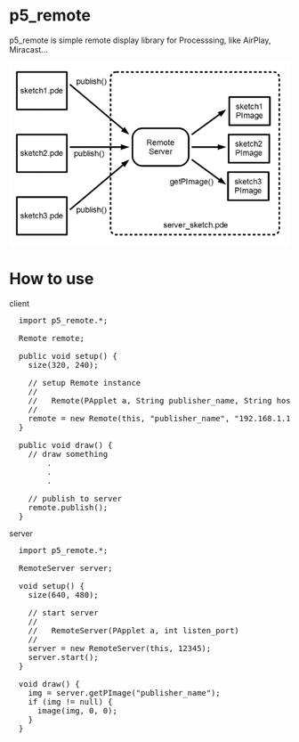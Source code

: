 p5_remote
=========

p5_remote is simple remote display library for Processsing, like AirPlay, Miracast... 

![system abstract](fig01.png)

How to use
=========

client

<pre>
  import p5_remote.*;
  
  Remote remote;
  
  public void setup() {
    size(320, 240);
    
    // setup Remote instance
    //
    //   Remote(PApplet a, String publisher_name, String host, int port)
    //
    remote = new Remote(this, "publisher_name", "192.168.1.123", 12345);
  }
  
  public void draw() {
    // draw something
        .
        .
        .
  
    // publish to server
    remote.publish();
  }
</pre>

server
<pre>
  import p5_remote.*;
  
  RemoteServer server;
  
  void setup() {
    size(640, 480);
    
    // start server
    // 
    //   RemoteServer(PApplet a, int listen_port)
    // 
    server = new RemoteServer(this, 12345);
    server.start();
  }
  
  void draw() {
    img = server.getPImage("publisher_name");
    if (img != null) {
      image(img, 0, 0);
    }
  }
</pre>


